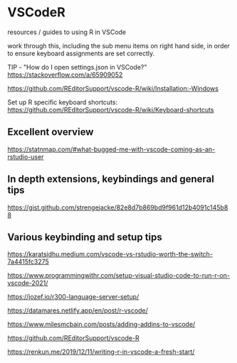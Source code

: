 # VSCodeR
resources  / guides to using R in VSCode

work through this, including the sub menu items on right hand side, in order to ensure keyboard assignments are set correctly. 

TIP - "How do I open settings.json in VSCode?"
https://stackoverflow.com/a/65909052

https://github.com/REditorSupport/vscode-R/wiki/Installation:-Windows

Set up R specific keyboard shortcuts:  
https://github.com/REditorSupport/vscode-R/wiki/Keyboard-shortcuts

## Excellent overview 
https://statnmap.com/#what-bugged-me-with-vscode-coming-as-an-rstudio-user  

## In depth extensions, keybindings and general tips  
https://gist.github.com/strengejacke/82e8d7b869bd9f961d12b4091c145b88

## Various keybinding and setup tips  
https://karatsidhu.medium.com/vscode-vs-rstudio-worth-the-switch-7a4415fc3275


https://www.programmingwithr.com/setup-visual-studio-code-to-run-r-on-vscode-2021/

https://jozef.io/r300-language-server-setup/

https://datamares.netlify.app/en/post/r-vscode/

https://www.milesmcbain.com/posts/adding-addins-to-vscode/

https://github.com/REditorSupport/vscode-R

https://renkun.me/2019/12/11/writing-r-in-vscode-a-fresh-start/



